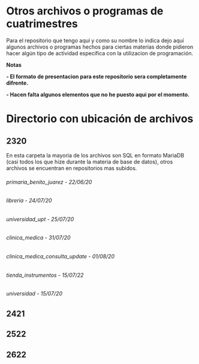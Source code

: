 # Otros archivos o programas de cuatrimestres
<!----Descripción---->
Para el repositorio que tengo aquí y como su nombre lo indica dejo aquí algunos archivos o programas
hechos para ciertas materias donde pidieron hacer algún tipo de actividad especifica con la utilizacion de programación.
<!----Separador de la descripción ---->
<!----Notas---->
**Notas**

**- El formato de presentacion para este repositorio sera completamente difrente.**

**- Hacen falta algunos elementos que no he puesto aqui por el momento.**
<!----Separador de las notas---->
<!----Directorio con ubicación de archivos---->
# Directorio con ubicación de archivos
## 2320
En esta carpeta la mayoria de los archivos son SQL en formato MariaDB (casi todos los que hize durante la materia de base de datos), otros archivos se encuentran en repositorios mas subidos.
###### primaria_benito_juarez - 22/06/20
###### libreria - 24/07/20
###### universidad_upt - 25/07/20
###### clinica_medica - 31/07/20
###### clinica_medica_consulta_update - 01/08/20
###### tienda_instrumentos - 15/07/22
###### universidad - 15/07/20

## 2421
<!----Separador---->
## 2522
<!----Separador---->
## 2622
<!----Separador del directorio con ubicación de archivos---->